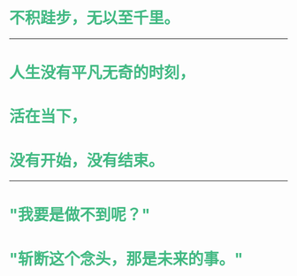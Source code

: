 
>
>

>
>
>

<font color="#42B983">

# 不积跬步，无以至千里。
>
---
# 人生没有平凡无奇的时刻，  
# 活在当下，
# 没有开始，没有结束。
---
>

# "我要是做不到呢？"
# "斩断这个念头，那是未来的事。"

</font>